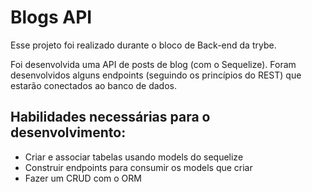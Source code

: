 # Blogs API

Esse projeto foi realizado durante o bloco de Back-end da trybe.

Foi desenvolvida uma API de posts de blog (com o Sequelize). Foram desenvolvidos alguns endpoints (seguindo os princípios do REST) que estarão conectados ao banco de dados.

## Habilidades necessárias para o desenvolvimento:

- Criar e associar tabelas usando models do sequelize
- Construir endpoints para consumir os models que criar
- Fazer um CRUD com o ORM
